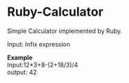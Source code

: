 # Ruby-Calculator
Simple Calculator implemented by Ruby.

Input: Infix expression

**Example**  
Input:12*3+8-(2+18/3)/4  
output: 42
